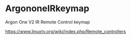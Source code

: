 # ArgononeIRkeymap
Argon One V2 IR Remote Control keymap

https://www.linuxtv.org/wiki/index.php/Remote_controllers
